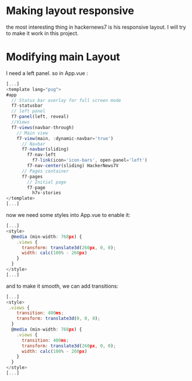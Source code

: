 # Making layout responsive

the most interesting thing in hackernews7 is his responsive layout. I will try to make it work in this project.

# Modifying main Layout

I need a left panel. so in App.vue :

```javascript
[...]
<template lang="pug">
#app
  // Status bar overlay for full screen mode
  f7-statusbar
  // left panel
  f7-panel(left, reveal)
  //Views
  f7-views(navbar-through)
    // Main view
    f7-view(main, :dynamic-navbar='true')
      // Navbar
      f7-navbar(sliding)
        f7-nav-left
          f7-link(icon='icon-bars', open-panel='left')
        f7-nav-center(sliding) HackerNews7V
      // Pages container
      f7-pages
        // Initial page
        f7-page
          h7v-stories
</template>
[...]
```

now we need some styles into App.vue to enable it:

```javascript
[...]
<style>
  @media (min-width: 768px) {
    .views {
      transform: translate3d(260px, 0, 0);
      width: calc(100% - 260px)
    }
  }
</style>
[...]
```

and to make it smooth, we can add transitions:

```javascript
[...]
<style>
 .views {
    transition: 400ms;
    transform: translate3d(0, 0, 0);
  }
  @media (min-width: 768px) {
    .views {
      transition: 400ms;
      transform: translate3d(260px, 0, 0);
      width: calc(100% - 260px)
    }
  }
</style>
[...]
```
